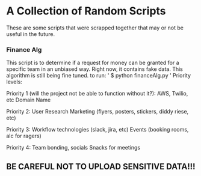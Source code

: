 # A Collection of Random Scripts

These are some scripts that were scrapped together that may or not be useful in the future.
### Finance Alg
This script is to determine if a request for money can be granted for a specific team in an unbiased way. Right now, it contains fake data. This algorithm is still being fine tuned.
to run:
' $ python financeAlg.py <team name in all lowercase no spaces> <amount you want to request> <priority level> '
Priority levels:
  
  Priority 1 (will the project not be able to function without it?):
AWS, Twilio, etc
 Domain Name

Priority 2:
User Research
Marketing (flyers, posters, stickers, diddy riese, etc)

Priority 3:
Workflow technologies (slack, jira, etc)
Events (booking rooms, alc for ragers)

Priority 4:
Team bonding, socials
Snacks for meetings

  
## BE CAREFUL NOT TO UPLOAD SENSITIVE DATA!!!
